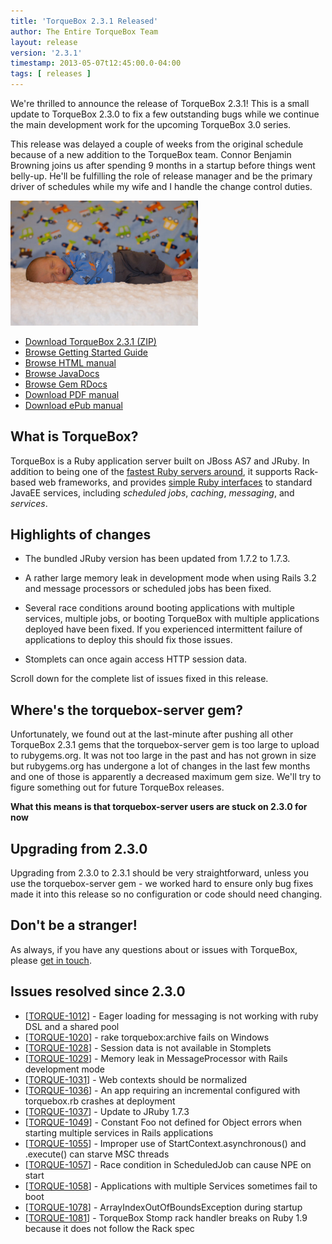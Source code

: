 ```yaml
---
title: 'TorqueBox 2.3.1 Released'
author: The Entire TorqueBox Team
layout: release
version: '2.3.1'
timestamp: 2013-05-07t12:45:00.0-04:00
tags: [ releases ]
---
```


We're thrilled to announce the release of TorqueBox 2.3.1! This is a
small update to TorqueBox 2.3.0 to fix a few outstanding bugs while we
continue the main development work for the upcoming TorqueBox 3.0
series.

This release was delayed a couple of weeks from the original schedule
because of a new addition to the TorqueBox team. Connor Benjamin
Browning joins us after spending 9 months in a startup before things
went belly-up. He'll be fulfilling the role of release manager and be
the primary driver of schedules while my wife and I handle the change
control duties.

<img src="/images/connor.jpg" class="alignright bordered" style="width: 300px;"/>

* [Download TorqueBox 2.3.1 (ZIP)][download]
* [Browse Getting Started Guide][gettingstarted]
* [Browse HTML manual][htmldocs]
* [Browse JavaDocs][javadocs]
* [Browse Gem RDocs][rdocs]
* [Download PDF manual][pdfdocs]
* [Download ePub manual][epubdocs]

## What is TorqueBox?

TorqueBox is a Ruby application server built on JBoss AS7 and JRuby.
In addition to being one of the [fastest Ruby servers
around][BENchmarks], it supports Rack-based web frameworks, and
provides [simple Ruby interfaces][features] to standard JavaEE
services, including *scheduled jobs*, *caching*, *messaging*, and
*services*.

## Highlights of changes

* The bundled JRuby version has been updated from 1.7.2 to 1.7.3.

* A rather large memory leak in development mode when using Rails 3.2
  and message processors or scheduled jobs has been fixed.

* Several race conditions around booting applications with multiple
  services, multiple jobs, or booting TorqueBox with multiple
  applications deployed have been fixed. If you experienced
  intermittent failure of applications to deploy this should fix those
  issues.

* Stomplets can once again access HTTP session data.

Scroll down for the complete list of issues fixed in this release.

## Where's the torquebox-server gem?

Unfortunately, we found out at the last-minute after pushing all other
TorqueBox 2.3.1 gems that the torquebox-server gem is too large to
upload to rubygems.org. It was not too large in the past and has not
grown in size but rubygems.org has undergone a lot of changes in the
last few months and one of those is apparently a decreased maximum gem
size. We'll try to figure something out for future TorqueBox releases.

**What this means is that torquebox-server users are stuck on 2.3.0
  for now**

## Upgrading from 2.3.0

Upgrading from 2.3.0 to 2.3.1 should be very straightforward, unless
you use the torquebox-server gem - we worked hard to ensure only bug
fixes made it into this release so no configuration or code should
need changing.

## Don't be a stranger!

As always, if you have any questions about or issues with TorqueBox, please [get in touch][community].

## Issues resolved since 2.3.0

<ul>
<li>[<a href='https://issues.jboss.org/browse/TORQUE-1012'>TORQUE-1012</a>] -         Eager loading for messaging is not working with ruby DSL and a shared pool
</li>
<li>[<a href='https://issues.jboss.org/browse/TORQUE-1020'>TORQUE-1020</a>] -         rake torquebox:archive fails on Windows
</li>
<li>[<a href='https://issues.jboss.org/browse/TORQUE-1028'>TORQUE-1028</a>] -         Session data is not available in Stomplets 
</li>
<li>[<a href='https://issues.jboss.org/browse/TORQUE-1029'>TORQUE-1029</a>] -         Memory leak in MessageProcessor with Rails development mode
</li>
<li>[<a href='https://issues.jboss.org/browse/TORQUE-1031'>TORQUE-1031</a>] -         Web contexts should be normalized
</li>
<li>[<a href='https://issues.jboss.org/browse/TORQUE-1036'>TORQUE-1036</a>] -         An app requiring an incremental configured with torquebox.rb crashes at deployment
</li>
<li>[<a href='https://issues.jboss.org/browse/TORQUE-1037'>TORQUE-1037</a>] -         Update to JRuby 1.7.3
</li>
<li>[<a href='https://issues.jboss.org/browse/TORQUE-1049'>TORQUE-1049</a>] -         Constant Foo not defined for Object errors when starting multiple services in Rails applications
</li>
<li>[<a href='https://issues.jboss.org/browse/TORQUE-1055'>TORQUE-1055</a>] -         Improper use of StartContext.asynchronous() and .execute() can starve MSC threads
</li>
<li>[<a href='https://issues.jboss.org/browse/TORQUE-1057'>TORQUE-1057</a>] -         Race condition in ScheduledJob can cause NPE on start
</li>
<li>[<a href='https://issues.jboss.org/browse/TORQUE-1058'>TORQUE-1058</a>] -         Applications with multiple Services sometimes fail to boot
</li>
<li>[<a href='https://issues.jboss.org/browse/TORQUE-1078'>TORQUE-1078</a>] -         ArrayIndexOutOfBoundsException during startup
</li>
<li>[<a href='https://issues.jboss.org/browse/TORQUE-1081'>TORQUE-1081</a>] -         TorqueBox Stomp rack handler breaks on Ruby 1.9 because it does not follow the Rack spec
</li>
</ul>


[download]:         /release/org/torquebox/torquebox-dist/2.3.1/torquebox-dist-2.3.1-bin.zip
[gettingstarted]:   /getting-started/2.3.1/
[htmldocs]:         /documentation/2.3.1/
[javadocs]:         /documentation/2.3.1/javadoc/
[rdocs]:            /documentation/2.3.1/yardoc/
[pdfdocs]:          /release/org/torquebox/torquebox-docs-en_US/2.3.1/torquebox-docs-en_US-2.3.1.pdf
[epubdocs]:         /release/org/torquebox/torquebox-docs-en_US/2.3.1/torquebox-docs-en_US-2.3.1.epub
[BENchmarks]:       /news/2011/10/06/torquebox-2x-performance/
[features]:         /features
[community]:        /community/
